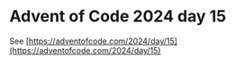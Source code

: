 # Advent of Code 2024 day 15

See [https://adventofcode.com/2024/day/15](https://adventofcode.com/2024/day/15)
